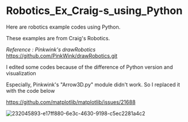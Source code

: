 # Robotics_Ex_Craig-s_using_Python

Here are robotics example codes using Python.

These examples are from Craig's Robotics.

_Reference : Pinkwink's drawRobotics_
https://github.com/PinkWink/drawRobotics.git

I edited some codes because of the difference of Python version and visualization

Especially, Pinkwink's "Arrow3D.py" module didn't work.
So I replaced it with the code below

https://github.com/matplotlib/matplotlib/issues/21688


<PUMA560>

![232045893-e17ff880-6e3c-4630-9198-c5ec2281a4c2](https://user-images.githubusercontent.com/71169024/232046797-a7c3a973-c639-47a7-911d-d6b2a582e34d.png)
